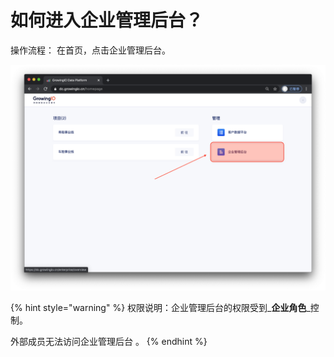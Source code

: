 # 如何进入企业管理后台？

操作流程： 在首页，点击企业管理后台。

![](../../.gitbook/assets/ying-mu-jie-tu-20201207-xia-wu-3.59.12.png)

{% hint style="warning" %}
权限说明：企业管理后台的权限受到_**企业角色**_控制。    
  
外部成员无法访问企业管理后台 。
{% endhint %}

